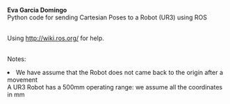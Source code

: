<b>Eva Garcia Domingo</b>
<br>Python code for sending Cartesian Poses to a Robot (UR3) using ROS

<br>Using http://wiki.ros.org/ for help.

<br>Notes:
<li>We have assume that the Robot does not came back to the origin after a movement
<br>A UR3 Robot has a 500mm operating range: we assume all the coordinates in mm
